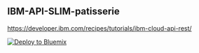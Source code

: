 ## IBM-API-SLIM-patisserie

https://developer.ibm.com/recipes/tutorials/ibm-cloud-api-rest/

[![Deploy to Bluemix](https://bluemix.net/deploy/button.png)](https://bluemix.net/deploy?repository=https://github.com/cherryclass/IBM-API-SLIM-patisserie&branch=master)
